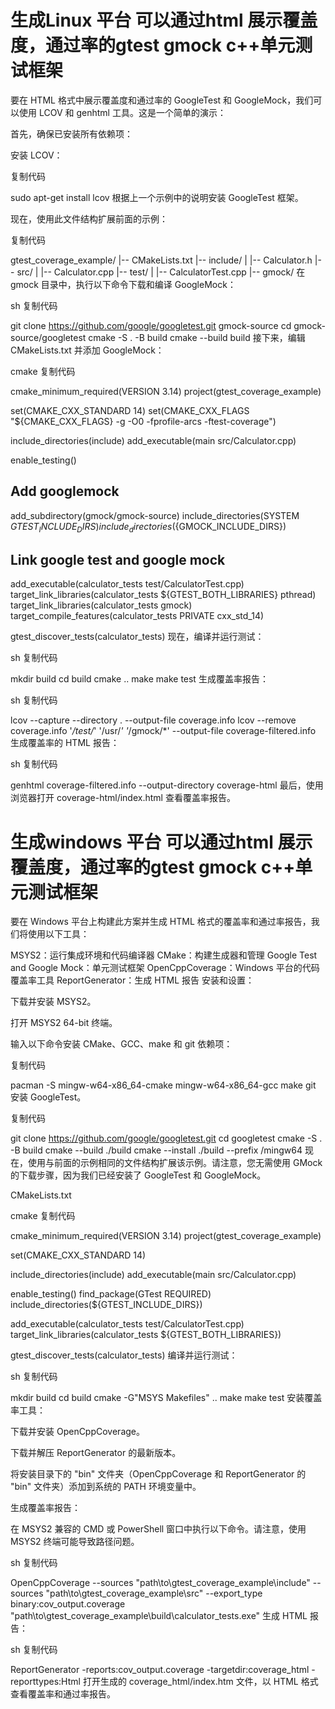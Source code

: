 # 生成Linux 平台 可以通过html 展示覆盖度，通过率的gtest gmock c++单元测试框架
要在 HTML 格式中展示覆盖度和通过率的 GoogleTest 和 GoogleMock，我们可以使用 LCOV 和 genhtml 工具。这是一个简单的演示：

首先，确保已安装所有依赖项：

安装 LCOV：

复制代码

sudo apt-get install lcov
根据上一个示例中的说明安装 GoogleTest 框架。

现在，使用此文件结构扩展前面的示例：

复制代码

gtest_coverage_example/
|-- CMakeLists.txt
|-- include/
|   |-- Calculator.h
|-- src/
|   |-- Calculator.cpp
|-- test/
|   |-- CalculatorTest.cpp
|-- gmock/
在 gmock 目录中，执行以下命令下载和编译 GoogleMock：

sh
复制代码

git clone https://github.com/google/googletest.git gmock-source
cd gmock-source/googletest
cmake -S . -B build
cmake --build build
接下来，编辑 CMakeLists.txt 并添加 GoogleMock：

cmake
复制代码

cmake_minimum_required(VERSION 3.14)
project(gtest_coverage_example)

set(CMAKE_CXX_STANDARD 14)
set(CMAKE_CXX_FLAGS "${CMAKE_CXX_FLAGS} -g -O0 -fprofile-arcs -ftest-coverage")

include_directories(include)
add_executable(main src/Calculator.cpp)

enable_testing()

## Add googlemock
add_subdirectory(gmock/gmock-source)
include_directories(SYSTEM ${GTEST_INCLUDE_DIRS})
include_directories(${GMOCK_INCLUDE_DIRS})

## Link google test and google mock
add_executable(calculator_tests test/CalculatorTest.cpp)
target_link_libraries(calculator_tests ${GTEST_BOTH_LIBRARIES} pthread)
target_link_libraries(calculator_tests gmock)
target_compile_features(calculator_tests PRIVATE cxx_std_14)

gtest_discover_tests(calculator_tests)
现在，编译并运行测试：

sh
复制代码

mkdir build
cd build
cmake ..
make
make test
生成覆盖率报告：

sh
复制代码

lcov --capture --directory . --output-file coverage.info
lcov --remove coverage.info '*/test/*' '/usr/*' '*/gmock/*' --output-file coverage-filtered.info
生成覆盖率的 HTML 报告：

sh
复制代码

genhtml coverage-filtered.info --output-directory coverage-html
最后，使用浏览器打开 coverage-html/index.html 查看覆盖率报告。


# 生成windows 平台 可以通过html 展示覆盖度，通过率的gtest gmock c++单元测试框架

要在 Windows 平台上构建此方案并生成 HTML 格式的覆盖率和通过率报告，我们将使用以下工具：

MSYS2：运行集成环境和代码编译器
CMake：构建生成器和管理
Google Test and Google Mock：单元测试框架
OpenCppCoverage：Windows 平台的代码覆盖率工具
ReportGenerator：生成 HTML 报告
安装和设置：

下载并安装 MSYS2。

打开 MSYS2 64-bit 终端。

输入以下命令安装 CMake、GCC、make 和 git 依赖项：

复制代码

pacman -S mingw-w64-x86_64-cmake mingw-w64-x86_64-gcc make git
安装 GoogleTest。

复制代码

git clone https://github.com/google/googletest.git
cd googletest
cmake -S . -B build
cmake --build ./build
cmake --install ./build --prefix /mingw64
现在，使用与前面的示例相同的文件结构扩展该示例。请注意，您无需使用 GMock 的下载步骤，因为我们已经安装了 GoogleTest 和 GoogleMock。

CMakeLists.txt

cmake
复制代码

cmake_minimum_required(VERSION 3.14)
project(gtest_coverage_example)

set(CMAKE_CXX_STANDARD 14)

include_directories(include)
add_executable(main src/Calculator.cpp)

enable_testing()
find_package(GTest REQUIRED)
include_directories(${GTEST_INCLUDE_DIRS})

add_executable(calculator_tests test/CalculatorTest.cpp)
target_link_libraries(calculator_tests ${GTEST_BOTH_LIBRARIES})

gtest_discover_tests(calculator_tests)
编译并运行测试：

sh
复制代码

mkdir build
cd build
cmake -G"MSYS Makefiles" ..
make
make test
安装覆盖率工具：

下载并安装 OpenCppCoverage。

下载并解压 ReportGenerator 的最新版本。

将安装目录下的 "bin" 文件夹（OpenCppCoverage 和 ReportGenerator 的 "bin" 文件夹）添加到系统的 PATH 环境变量中。

生成覆盖率报告：

在 MSYS2 兼容的 CMD 或 PowerShell 窗口中执行以下命令。请注意，使用 MSYS2 终端可能导致路径问题。

sh
复制代码

OpenCppCoverage --sources "path\to\gtest_coverage_example\include" --sources "path\to\gtest_coverage_example\src" --export_type binary:cov_output.coverage "path\to\gtest_coverage_example\build\calculator_tests.exe"
生成 HTML 报告：

sh
复制代码

ReportGenerator -reports:cov_output.coverage -targetdir:coverage_html -reporttypes:Html
打开生成的 coverage_html/index.htm 文件，以 HTML 格式查看覆盖率和通过率报告。